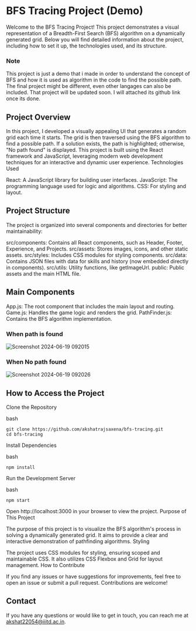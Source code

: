 # BFS Tracing Project (Demo)

Welcome to the BFS Tracing Project! This project demonstrates a visual representation of a Breadth-First Search (BFS) algorithm on a dynamically generated grid. Below you will find detailed information about the project, including how to set it up, the technologies used, and its structure.

### Note
This project is just a demo that i made in order to understand the concept of BFS and how it is used as algorithm in the code to find the possible path. The final project might be different, even other langages can also be included. That project will be updated soon. I will attached its github link once its done.

## Project Overview

In this project, I developed a visually appealing UI that generates a random grid each time it starts. The grid is then traversed using the BFS algorithm to find a possible path. If a solution exists, the path is highlighted; otherwise, "No path found" is displayed. This project is built using the React framework and JavaScript, leveraging modern web development techniques for an interactive and dynamic user experience.
Technologies Used

React: A JavaScript library for building user interfaces.
JavaScript: The programming language used for logic and algorithms.
CSS: For styling and layout.

## Project Structure

The project is organized into several components and directories for better maintainability:

src/components: Contains all React components, such as Header, Footer, Experience, and Projects.
src/assets: Stores images, icons, and other static assets.
src/styles: Includes CSS modules for styling components.
src/data: Contains JSON files with data for skills and history (now embedded directly in components).
src/utils: Utility functions, like getImageUrl.
public: Public assets and the main HTML file.

## Main Components
App.js: The root component that includes the main layout and routing.
Game.js: Handles the game logic and renders the grid.
PathFinder.js: Contains the BFS algorithm implementation.




### When path is found
![Screenshot 2024-06-19 092015](https://github.com/akshatrajsaxena/bfs_tracing/assets/119042958/d6928e06-8931-4ad2-9081-950f4795fbd3)



### When No path found
![Screenshot 2024-06-19 092026](https://github.com/akshatrajsaxena/bfs_tracing/assets/119042958/e712f864-a05f-4269-89db-f2cae287be04)




## How to Access the Project

Clone the Repository

bash
```
git clone https://github.com/akshatrajsaxena/bfs-tracing.git
cd bfs-tracing
```
Install Dependencies

bash
```
npm install
```
Run the Development Server

bash
```
npm start
```
Open http://localhost:3000 in your browser to view the project.
Purpose of This Project

The purpose of this project is to visualize the BFS algorithm's process in solving a dynamically generated grid. It aims to provide a clear and interactive demonstration of pathfinding algorithms.
Styling

The project uses CSS modules for styling, ensuring scoped and maintainable CSS. It also utilizes CSS Flexbox and Grid for layout management.
How to Contribute

If you find any issues or have suggestions for improvements, feel free to open an issue or submit a pull request. Contributions are welcome!



## Contact

If you have any questions or would like to get in touch, you can reach me at akshat22054@iiitd.ac.in.
